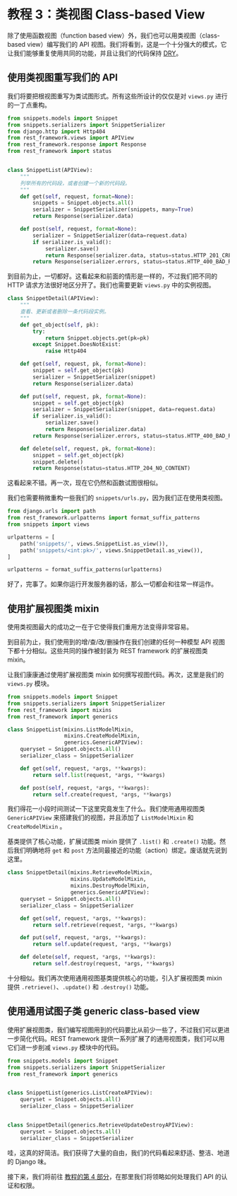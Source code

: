 # 教程 3：类视图 Class-based View

除了使用函数视图（function based view）外，我们也可以用类视图（class-based view）编写我们的 API 视图。我们将看到，这是一个十分强大的模式，它让我们能够重复使用共同的功能，并且让我们的代码保持 [DRY](https://en.wikipedia.org/wiki/Don't_repeat_yourself)。

## 使用类视图重写我们的 API

我们将要把根视图重写为类试图形式。所有这些所设计的仅仅是对 `views.py` 进行的一丁点重构。

```python
from snippets.models import Snippet
from snippets.serializers import SnippetSerializer
from django.http import Http404
from rest_framework.views import APIView
from rest_framework.response import Response
from rest_framework import status


class SnippetList(APIView):
    """
    列举所有的代码段，或者创建一个新的代码段。
    """
    def get(self, request, format=None):
        snippets = Snippet.objects.all()
        serializer = SnippetSerializer(snippets, many=True)
        return Response(serializer.data)

    def post(self, request, format=None):
        serializer = SnippetSerializer(data=request.data)
        if serializer.is_valid():
            serializer.save()
            return Response(serializer.data, status=status.HTTP_201_CREATED)
        return Response(serializer.errors, status=status.HTTP_400_BAD_REQUEST)
```

到目前为止，一切都好。这看起来和前面的情形是一样的，不过我们把不同的 HTTP 请求方法很好地区分开了。我们也需要更新 `views.py` 中的实例视图。

```python
class SnippetDetail(APIView):
    """
    查看、更新或者删除一条代码段实例。
    """
    def get_object(self, pk):
        try:
            return Snippet.objects.get(pk=pk)
        except Snippet.DoesNotExist:
            raise Http404

    def get(self, request, pk, format=None):
        snippet = self.get_object(pk)
        serializer = SnippetSerializer(snippet)
        return Response(serializer.data)

    def put(self, request, pk, format=None):
        snippet = self.get_object(pk)
        serializer = SnippetSerializer(snippet, data=request.data)
        if serializer.is_valid():
            serializer.save()
            return Response(serializer.data)
        return Response(serializer.errors, status=status.HTTP_400_BAD_REQUEST)

    def delete(self, request, pk, format=None):
        snippet = self.get_object(pk)
        snippet.delete()
        return Response(status=status.HTTP_204_NO_CONTENT)
```

这看起来不错。再一次，现在它仍然和函数试图很相似。

我们也需要稍微重构一些我们的 `snippets/urls.py`，因为我们正在使用类视图。

```python
from django.urls import path
from rest_framework.urlpatterns import format_suffix_patterns
from snippets import views

urlpatterns = [
    path('snippets/', views.SnippetList.as_view()),
    path('snippets/<int:pk>/', views.SnippetDetail.as_view()),
]

urlpatterns = format_suffix_patterns(urlpatterns)
```

好了，完事了。如果你运行开发服务器的话，那么一切都会和往常一样运作。

## 使用扩展视图类 mixin

使用类视图最大的成功之一在于它使得我们重用方法变得非常容易。

到目前为止，我们使用到的增/查/改/删操作在我们创建的任何一种模型 API 视图下都十分相似。这些共同的操作被封装为 REST framework 的扩展视图类 mixin。

让我们康康通过使用扩展视图类 mixin 如何撰写视图代码。再次，这里是我们的 `views.py` 模块。

```python
from snippets.models import Snippet
from snippets.serializers import SnippetSerializer
from rest_framework import mixins
from rest_framework import generics

class SnippetList(mixins.ListModelMixin,
                  mixins.CreateModelMixin,
                  generics.GenericAPIView):
    queryset = Snippet.objects.all()
    serializer_class = SnippetSerializer

    def get(self, request, *args, **kwargs):
        return self.list(request, *args, **kwargs)

    def post(self, request, *args, **kwargs):
        return self.create(request, *args, **kwargs)
```

我们得花一小段时间测试一下这里究竟发生了什么。我们使用通用视图类 `GenericAPIView` 来搭建我们的视图，并且添加了 `ListModelMixin` 和 `CreateModelMixin` 。

基类提供了核心功能，扩展试图类 mixin 提供了 `.list()` 和 `.create()` 功能。然后我们明确地将 `get` 和 `post` 方法同最接近的功能（action）绑定。废话就先说到这里。

```python
class SnippetDetail(mixins.RetrieveModelMixin,
                    mixins.UpdateModelMixin,
                    mixins.DestroyModelMixin,
                    generics.GenericAPIView):
    queryset = Snippet.objects.all()
    serializer_class = SnippetSerializer

    def get(self, request, *args, **kwargs):
        return self.retrieve(request, *args, **kwargs)

    def put(self, request, *args, **kwargs):
        return self.update(request, *args, **kwargs)

    def delete(self, request, *args, **kwargs):
        return self.destroy(request, *args, **kwargs)
```

十分相似。我们再次使用通用视图基类提供核心的功能，引入扩展视图类 mixin 提供 `.retrieve()`、`.update()` 和 `.destroy()` 功能。

## 使用通用试图子类 generic class-based view

使用扩展视图类，我们编写视图用到的代码要比从前少一些了，不过我们可以更进一步简化代码。REST framework 提供一系列扩展了的通用视图类，我们可以用它们进一步削减 `views.py` 模块中的代码。

```python
from snippets.models import Snippet
from snippets.serializers import SnippetSerializer
from rest_framework import generics


class SnippetList(generics.ListCreateAPIView):
    queryset = Snippet.objects.all()
    serializer_class = SnippetSerializer


class SnippetDetail(generics.RetrieveUpdateDestroyAPIView):
    queryset = Snippet.objects.all()
    serializer_class = SnippetSerializer
```

哇，这真的好简洁。我们获得了大量的自由，我们的代码看起来舒适、整洁、地道的 Django 味。

接下来，我们将前往 [教程的第 4 部分](authentication-permission.md)，在那里我们将领略如何处理我们 API 的认证和权限。